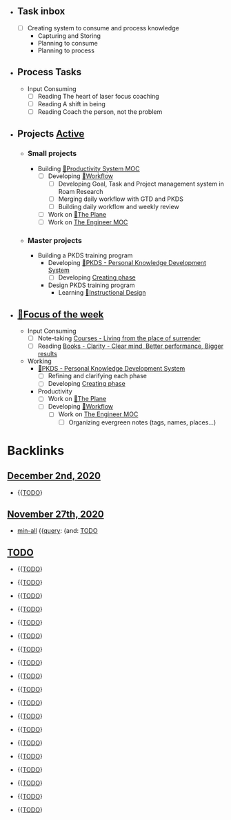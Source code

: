 - ## Task inbox
    - [ ] Creating system to consume and process knowledge 
        - Capturing and Storing
        - Planning to consume
        - Planning to process
- ## Process Tasks
    - Input Consuming
        - [ ] Reading The heart of laser focus coaching
        - [ ] Reading A shift in being
        - [ ] Reading Coach the person, not the problem
- ## Projects [Active](<Active.md>)
    - ### Small projects
        - Building [🧭Productivity System MOC ](<🧭Productivity System MOC .md>)
            - [ ] Developing [🌱Workflow ](<🌱Workflow .md>)
                - [ ] Developing Goal, Task and Project management system in Roam Research
                - [ ] Merging daily workflow with GTD and PKDS
                - [ ] Building daily workflow and weekly review
            - [ ] Work on [🌱The Plane ](<🌱The Plane .md>)
            - [ ] Work on [The Engineer MOC](<The Engineer MOC.md>)
    - ### Master projects
        - Building a PKDS training program
            - Developing [🌱PKDS - Personal Knowledge Development System](<🌱PKDS - Personal Knowledge Development System.md>)
                - [ ] Developing [Creating phase](<Creating phase.md>)
            - Design PKDS training program
                - Learning [🌱Instructional Design](<🌱Instructional Design.md>)
- ## [🎯Focus of the week](<🎯Focus of the week.md>)
    - Input Consuming
        - [ ] Note-taking [Courses - Living from the place of surrender](<Courses - Living from the place of surrender.md>)
        - [ ] Reading [Books - Clarity - Clear mind, Better performance, Bigger results](<Books - Clarity - Clear mind, Better performance, Bigger results.md>)
    - Working
        - [🌱PKDS - Personal Knowledge Development System](<🌱PKDS - Personal Knowledge Development System.md>)
            - [ ] Refining and clarifying each phase
            - [ ] Developing [Creating phase](<Creating phase.md>)
        - Productivity
            - [ ] Work on [🌱The Plane ](<🌱The Plane .md>)
            - [ ] Developing [🌱Workflow ](<🌱Workflow .md>)
                - [ ] Work on [The Engineer MOC](<The Engineer MOC.md>)
                    - [ ] Organizing evergreen notes (tags, names, places...)

# Backlinks
## [December 2nd, 2020](<December 2nd, 2020.md>)
- {{[TODO](<TODO.md>)}

## [November 27th, 2020](<November 27th, 2020.md>)
- [min-all](<min-all.md>) {{[query](<query.md>): {and: [TODO](<TODO.md>)

## [TODO](<TODO.md>)
- {{[TODO](<TODO.md>)}

- {{[TODO](<TODO.md>)}

- {{[TODO](<TODO.md>)}

- {{[TODO](<TODO.md>)}

- {{[TODO](<TODO.md>)}

- {{[TODO](<TODO.md>)}

- {{[TODO](<TODO.md>)}

- {{[TODO](<TODO.md>)}

- {{[TODO](<TODO.md>)}

- {{[TODO](<TODO.md>)}

- {{[TODO](<TODO.md>)}

- {{[TODO](<TODO.md>)}

- {{[TODO](<TODO.md>)}

- {{[TODO](<TODO.md>)}

- {{[TODO](<TODO.md>)}

- {{[TODO](<TODO.md>)}

- {{[TODO](<TODO.md>)}

- {{[TODO](<TODO.md>)}

- {{[TODO](<TODO.md>)}

